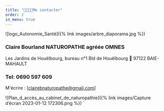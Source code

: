 ```yaml
---
title: "👨‍👩‍👦‍👦Me contacter"
order: 2
in_menu: true
---
```

![logo_Autonomie_Santé]({% link images/arbre_diaporama.jpg %})

### Claire Bourland NATUROPATHE agréée OMNES
Les Jardins de Houëlbourg, bureau n°1
Bld de Houëlbourg  🌴 97122 BAIE-MAHAULT
### Tel: 0690 597 609

M'écrire : [clairebnaturopathe@gmail.com]

![Plan_d_accès_au_cabinet_de_naturopathie]({% link images/Capture d’écran 2023-01-12 172306.png %})
` 